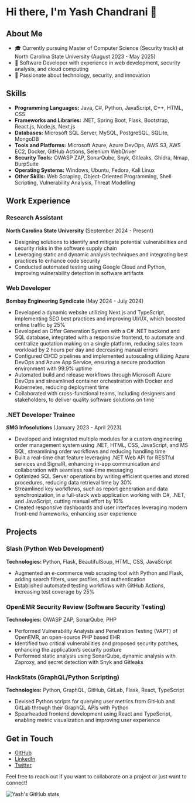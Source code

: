 # Hi there, I'm Yash Chandrani 👋

## About Me

- 🎓 Currently pursuing Master of Computer Science (Security track) at North Carolina State University (August 2023 - May 2025)
- 💼 Software Developer with experience in web development, security analysis, and cloud computing
- 🌱 Passionate about technology, security, and innovation


## Skills

- **Programming Languages:** Java, C#, Python, JavaScript, C++, HTML, CSS
- **Frameworks and Libraries:** .NET, Spring Boot, Flask, Bootstrap, React.js, Node.js, Next.js
- **Databases:** Microsoft SQL Server, MySQL, PostgreSQL, SQLite, MongoDB
- **Tools and Platforms:** Microsoft Azure, Azure DevOps, AWS S3, AWS EC2, Docker, GitHub Actions, Selenium WebDriver
- **Security Tools:** OWASP ZAP, SonarQube, Snyk, Gitleaks, Ghidra, Nmap, BurpSuite
- **Operating Systems:** Windows, Ubuntu, Fedora, Kali Linux
- **Other Skills:** Web Scraping, Object-Oriented Programming, Shell Scripting, Vulnerability Analysis, Threat Modelling

## Work Experience

### Research Assistant
**North Carolina State University** (September 2024 - Present)
- Designing solutions to identify and mitigate potential vulnerabilities and security risks in the software supply chain
- Leveraging static and dynamic analysis techniques and integrating best practices to enhance code security
- Conducted automated testing using Google Cloud and Python, improving vulnerability detection in software artifacts

### Web Developer
**Bombay Engineering Syndicate** (May 2024 - July 2024)
- Developed a dynamic website utilizing Next.js and TypeScript, implementing SEO best practices and improving UI/UX, which boosted online traffic by 25%
- Developed an Offer Generation System with a C# .NET backend and SQL database, integrated with a responsive frontend, to automate and centralize quotation making on a single platform, reducing sales team workload by 2 hours per day and decreasing manual errors
- Configured CI/CD pipelines and implemented autoscaling utilizing Azure DevOps and Azure App Service, ensuring a secure production environment with 99.9% uptime
- Automated build and release workflows through Microsoft Azure DevOps and streamlined container orchestration with Docker and Kubernetes, reducing deployment time
- Collaborated with cross-functional teams, including designers and stakeholders, to deliver quality software solutions on time

### .NET Developer Trainee
**SMG Infosolutions** (January 2023 - April 2023)
- Developed and integrated multiple modules for a custom engineering order management system using .NET, HTML, CSS, JavaScript, and MS SQL, streamlining order workflows and reducing handling time
- Built a real-time chat feature leveraging .NET Web API for RESTful services and SignalR, enhancing in-app communication and collaboration with seamless real-time messaging
- Optimized SQL Server operations by writing efficient queries and stored procedures, reducing data retrieval time by 30%
- Streamlined key workflows, such as report generation and data synchronization, in a full-stack web application working with C#, .NET, and JavaScript, cutting manual effort by 10%
- Created responsive dashboards and user interfaces leveraging modern front-end frameworks, enhancing user experience

## Projects

### Slash (Python Web Development)
**Technologies:** Python, Flask, BeautifulSoup, HTML, CSS, JavaScript
- Augmented an e-commerce web scraping tool with Python and Flask, adding search filters, user profiles, and authentication
- Established automated testing workflows with GitHub Actions, increasing test coverage by 25%

### OpenEMR Security Review (Software Security Testing)
**Technologies:** OWASP ZAP, SonarQube, PHP
- Performed Vulnerability Analysis and Penetration Testing (VAPT) of OpenEMR, an open-source PHP based EHR
- Identified two critical vulnerabilities and proposed security patches, enhancing the application’s security posture
- Performed static analysis using SonarQube, dynamic analysis with Zaproxy, and secret detection with Snyk and Gitleaks

### HackStats (GraphQL/Python Scripting)
**Technologies:** Python, GraphQL, GitHub, GitLab, Flask, React, TypeScript
- Devised Python scripts for querying user metrics from GitHub and GitLab through their GraphQL APIs with Python
- Spearheaded frontend development using React and TypeScript, enabling metric visualization and improving user experience

## Get in Touch

- [GitHub](https://github.com/Yash-Chandrani)
- [LinkedIn](https://www.linkedin.com/in/yash-chandrani-0618711b3/)
- [Twitter](https://twitter.com/YashChandrani)

Feel free to reach out if you want to collaborate on a project or just want to connect!

![Yash's GitHub stats](https://github-readme-stats.vercel.app/api?username=Yash-Chandrani&show_icons=true&theme=radical)
